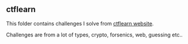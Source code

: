 ## ctflearn

This folder contains challenges I solve from [ctflearn website](https://ctflearn.com).

Challenges are from a lot of types, crypto, forsenics, web, guessing etc..


